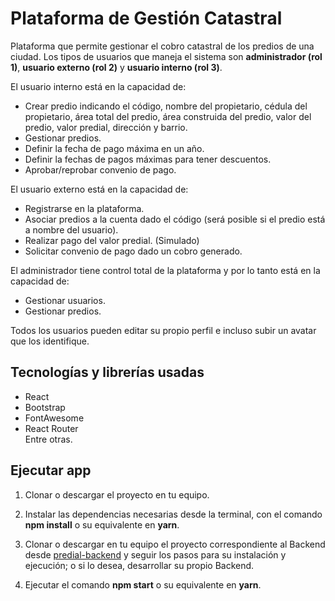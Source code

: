 # Plataforma de Gestión Catastral
Plataforma que permite gestionar el cobro catastral de los predios de una ciudad.
Los tipos de usuarios que maneja el sistema son **administrador (rol 1)**, **usuario externo (rol 2)** y **usuario interno (rol 3)**.

El usuario interno está en la capacidad de:
* Crear predio indicando el código, nombre del propietario, cédula del propietario, área total del predio, área construida del predio, valor del predio, valor predial, dirección y barrio.
* Gestionar predios.
* Definir la fecha de pago máxima en un año.
* Definir la fechas de pagos máximas para tener descuentos.
* Aprobar/reprobar convenio de pago.

El usuario externo está en la capacidad de:
* Registrarse en la plataforma.
* Asociar predios a la cuenta dado el código (será posible si el predio está a nombre del usuario).
* Realizar pago del valor predial. (Simulado)
* Solicitar convenio de pago dado un cobro generado.

El administrador tiene control total de la plataforma y por lo tanto está en la capacidad de:
* Gestionar usuarios. 
* Gestionar predios.

Todos los usuarios pueden editar su propio perfil e incluso subir un avatar que los identifique.

## Tecnologías y librerías usadas
* React
* Bootstrap
* FontAwesome
* React Router  
Entre otras.

## Ejecutar app
1. Clonar o descargar el proyecto en tu equipo.

2. Instalar las dependencias necesarias desde la terminal, con el comando **npm install** o su equivalente en **yarn**.

3. Clonar o descargar en tu equipo el proyecto correspondiente al Backend desde [predial-backend](https://github.com/CarlosHdzR/predial-backend) y seguir los pasos para su instalación y ejecución; o si lo desea, desarrollar su propio Backend.

4. Ejecutar el comando **npm start** o su equivalente en **yarn**.
